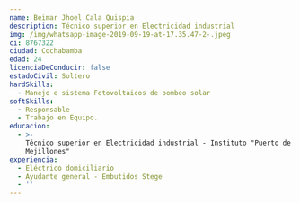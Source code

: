 ```yaml
---
name: Beimar Jhoel Cala Quispia
description: Técnico superior en Electricidad industrial
img: /img/whatsapp-image-2019-09-19-at-17.35.47-2-.jpeg
ci: 8767322
ciudad: Cochabamba
edad: 24
licenciaDeConducir: false
estadoCivil: Soltero
hardSkills:
  - Manejo e sistema Fotovoltaicos de bombeo solar
softSkills:
  - Responsable
  - Trabajo en Equipo.
educacion:
  - >-
    Técnico superior en Electricidad industrial - Instituto "Puerto de
    Mejillones"
experiencia:
  - Eléctrico domiciliario
  - Ayudante general - Embutidos Stege
  - ''
---
```


